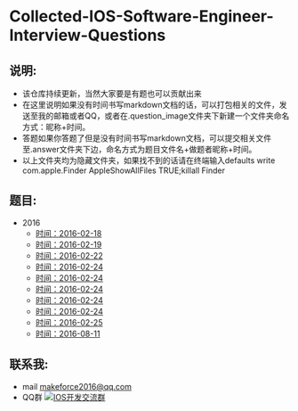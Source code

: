 # Collected-IOS-Software-Engineer-Interview-Questions
## 说明:
*	该仓库持续更新，当然大家要是有题也可以贡献出来
*	在这里说明如果没有时间书写markdown文档的话，可以打包相关的文件，发送至我的邮箱或者QQ，或者在.question_image文件夹下新建一个文件夹命名方式：昵称+时间。
*	答题如果你答题了但是没有时间书写markdown文档，可以提交相关文件至.answer文件夹下边，命名方式为题目文件名+做题者昵称+时间。
*	以上文件夹均为隐藏文件夹，如果找不到的话请在终端输入defaults write com.apple.Finder AppleShowAllFiles TRUE;killall Finder

##	题目:
-	2016
	-	[时间：2016-02-18](2016/2016-2-18-01.md)
	-	[时间：2016-02-19](2016/2016-2-19-01.md)
	-	[时间：2016-02-22](2016/2016-2-22-01.md)
	-	[时间：2016-02-24](2016/2016-2-24-1.md)
	-	[时间：2016-02-24](2016/2016-2-24-01.md)
	-	[时间：2016-02-24](2016/2016-2-24-02.md)
	-	[时间：2016-02-24](2016/2016-2-24-001.md)
	-	[时间：2016-02-24](2016/2016-2-24-002.md)
	-	[时间：2016-02-25](2016/2016-2-25-01.md)
	-	[时间：2016-08-11](2016/2016-08-11-01.md)
		
	
##	联系我:
*	mail <makeforce2016@qq.com>
*	QQ群 <a target="_blank" href="http://shang.qq.com/wpa/qunwpa?idkey=ea3facbb39310325902e7bbdf4de37392e49518476a58c5c0110352309be4887"><img border="0" src="http://pub.idqqimg.com/wpa/images/group.png" alt="IOS开发交流群" title="IOS开发交流群"></a>
